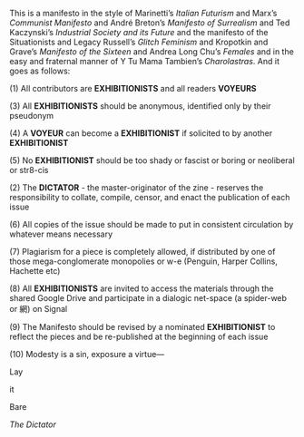 
This is a manifesto in the style of Marinetti’s *Italian Futurism* and Marx’s *Communist Manifesto* and André Breton’s *Manifesto of Surrealism* and Ted Kaczynski’s *Industrial Society and its Future* and the manifesto of the Situationists and Legacy Russell’s *Glitch Feminism* and Kropotkin and Grave’s *Manifesto of the Sixteen* and Andrea Long Chu’s *Females* and in the easy and fraternal manner of Y Tu Mama Tambien’s *Charolastras*. And it goes as follows:

(1) All contributors are **EXHIBITIONISTS** and all readers **VOYEURS**

(3) All **EXHIBITIONISTS** should be anonymous, identified only by their pseudonym

(4) A **VOYEUR** can become a **EXHIBITIONIST** if solicited to by another **EXHIBITIONIST**

(5) No **EXHIBITIONIST** should be too shady or fascist or boring or neoliberal or str8-cis

(2) The **DICTATOR** - the master-originator of the zine - reserves the responsibility to collate, compile, censor, and enact the publication of each issue

(6) All copies of the issue should be made to put in consistent circulation by whatever means necessary

(7) Plagiarism for a piece is completely allowed, if distributed by one of those mega-conglomerate monopolies or w-e (Penguin, Harper Collins, Hachette etc)

(8) All **EXHIBITIONISTS** are invited to access the materials through the shared Google Drive and participate in a dialogic net-space (a spider-web or 網) on Signal

(9) The Manifesto should be revised by a nominated **EXHIBITIONIST** to reflect the pieces and be re-published at the beginning of each issue

(10) Modesty is a sin, exposure a virtue—


Lay


it


Bare


*The Dictator*